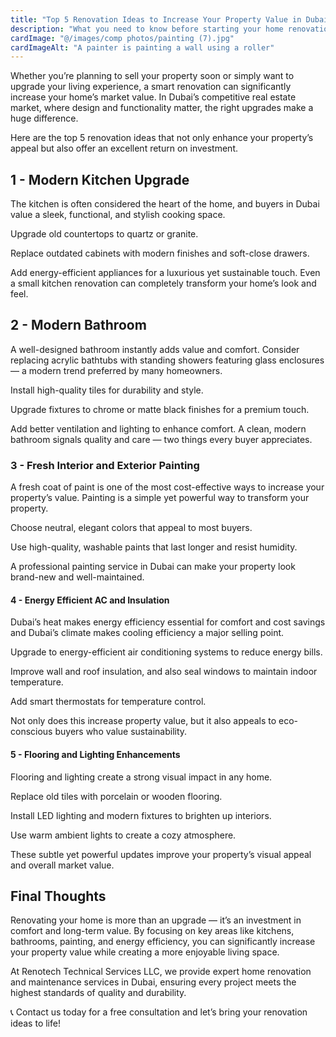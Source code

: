 ```yaml
---
title: "Top 5 Renovation Ideas to Increase Your Property Value in Dubai"
description: "What you need to know before starting your home renovation in Dubai"
cardImage: "@/images/comp photos/painting (7).jpg"
cardImageAlt: "A painter is painting a wall using a roller"
---
```


Whether you’re planning to sell your property soon or simply want to upgrade your living experience, a smart renovation can significantly increase your home’s market value. In Dubai’s competitive real estate market, where design and functionality matter, the right upgrades make a huge difference.

Here are the top 5 renovation ideas that not only enhance your property’s appeal but also offer an excellent return on investment.

## 1 - Modern Kitchen Upgrade

The kitchen is often considered the heart of the home, and buyers in Dubai value a sleek, functional, and stylish cooking space.

Upgrade old countertops to quartz or granite.

Replace outdated cabinets with modern finishes and soft-close drawers.

Add energy-efficient appliances for a luxurious yet sustainable touch.
Even a small kitchen renovation can completely transform your home’s look and feel.

## 2 - Modern Bathroom

A well-designed bathroom instantly adds value and comfort. Consider replacing acrylic bathtubs with standing showers featuring glass enclosures — a modern trend preferred by many homeowners.

Install high-quality tiles for durability and style.

Upgrade fixtures to chrome or matte black finishes for a premium touch.

Add better ventilation and lighting to enhance comfort.
A clean, modern bathroom signals quality and care — two things every buyer appreciates.

### 3 - Fresh Interior and Exterior Painting

A fresh coat of paint is one of the most cost-effective ways to increase your property’s value. Painting is a simple yet powerful way to transform your property.

Choose neutral, elegant colors that appeal to most buyers.

Use high-quality, washable paints that last longer and resist humidity.

A professional painting service in Dubai can make your property look brand-new and well-maintained.

#### 4 - Energy Efficient AC and Insulation

Dubai’s heat makes energy efficiency essential for comfort and cost savings and Dubai’s climate makes cooling efficiency a major selling point.

Upgrade to energy-efficient air conditioning systems to reduce energy bills.

Improve wall and roof insulation, and also seal windows to maintain indoor temperature.

Add smart thermostats for temperature control.

Not only does this increase property value, but it also appeals to eco-conscious buyers who value sustainability.

#### 5 - Flooring and Lighting Enhancements

Flooring and lighting create a strong visual impact in any home.

Replace old tiles with porcelain or wooden flooring.

Install LED lighting and modern fixtures to brighten up interiors.

Use warm ambient lights to create a cozy atmosphere.

These subtle yet powerful updates improve your property’s visual appeal and overall market value.

## Final Thoughts

Renovating your home is more than an upgrade — it’s an investment in comfort and long-term value. By focusing on key areas like kitchens, bathrooms, painting, and energy efficiency, you can significantly increase your property value while creating a more enjoyable living space.

At Renotech Technical Services LLC, we provide expert home renovation and maintenance services in Dubai, ensuring every project meets the highest standards of quality and durability.

📞 Contact us today for a free consultation and let’s bring your renovation ideas to life!